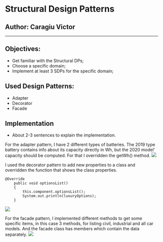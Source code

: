 # Structural Design Patterns


## Author: Caragiu Victor

----

## Objectives:

* Get familiar with the Structural DPs;
* Choose a specific domain;
* Implement at least 3 SDPs for the specific domain;


## Used Design Patterns: 

* Adapter
* Decorator
* Facade


## Implementation

* About 2-3 sentences to explain the implementation.

For the adapter pattern, I have 2 different types of batteries. The 2019 type battery contains info about its capacity directly in Wh, but the 2020 model' capacity should be computed. For that I overridden the getWh() method. 
<image src="/examples/Adapter.png"><br/>

I used the decorator pattern to add new properties to a class and overridden the function that shows the class properties.
```
@Override
    public void optionsList()
    {
        this.component.optionsList();
        System.out.println(luxuryOptions);
    }
```
<image src="/examples/Decorator.png"><br/>

For the facade pattern, I implemented different methods to get some specific items, in this case 3 methods, for listing civil, industrial and all car models. And the facade class has members which contain the data separately.
<image src="/examples/Facade.png"><br/>
